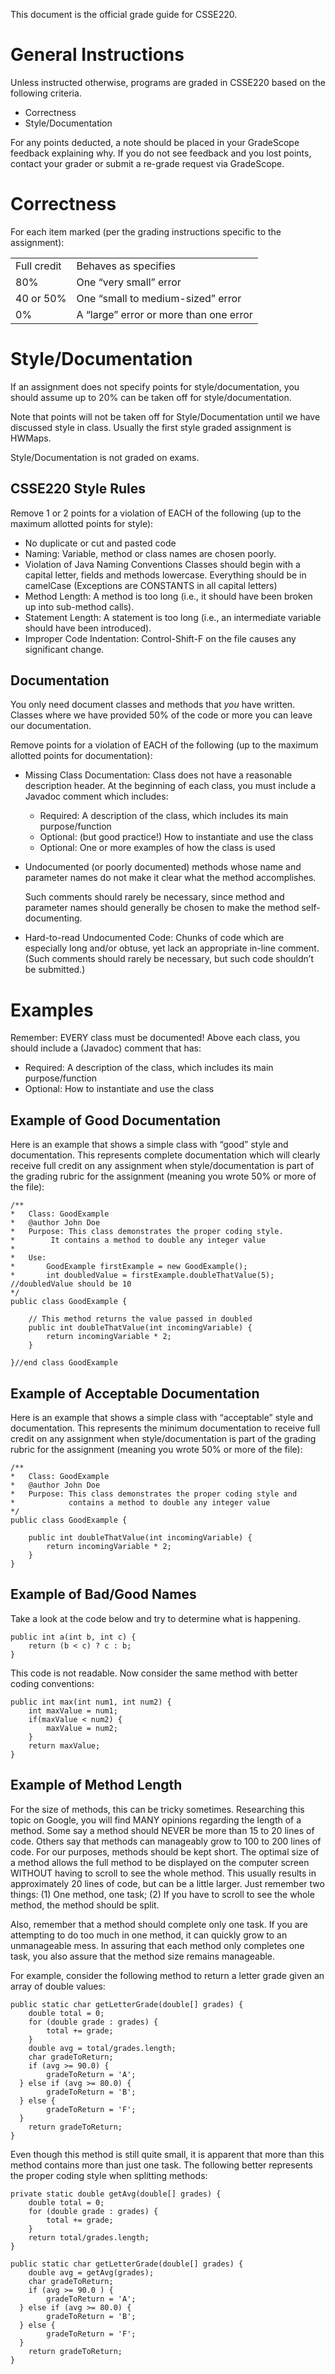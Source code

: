
This document is the official grade guide for CSSE220.

# General Instructions

Unless instructed otherwise, programs are graded in CSSE220 based on the
following criteria.

* Correctness
* Style/Documentation

For any points deducted, a note should be placed in your GradeScope
feedback explaining why.  If you do not see feedback and you lost
points, contact your grader or submit a re-grade request via GradeScope.

# Correctness

For each item marked (per the grading instructions specific to the assignment):

|             |                                        |
|-------------|----------------------------------------|
| Full credit | Behaves as specifies                    |
| 80%         | One “very small” error                 |
| 40 or 50%   | One “small to medium-sized” error      |
| 0%          | A “large” error or more than one error |


# Style/Documentation

If an assignment does not specify points for style/documentation, you
should assume up to 20% can be taken off for style/documentation.

Note that points will not be taken off for Style/Documentation until
we have discussed style in class.  Usually the first style graded
assignment is HWMaps.

Style/Documentation is not graded on exams.

## CSSE220 Style Rules

Remove 1 or 2 points for a violation of EACH of the following (up to the maximum allotted points for style):

* No duplicate or cut and pasted code
* Naming: Variable, method or class names are chosen poorly.
* Violation of Java Naming Conventions Classes should begin with a capital letter, fields and methods lowercase. Everything should be in camelCase (Exceptions are CONSTANTS in all capital letters)
* Method Length: A method is too long (i.e., it should have been broken up into sub-method calls).
* Statement Length: A statement is too long (i.e., an intermediate variable should have been introduced).
* Improper Code Indentation: Control-Shift-F on the file causes any significant change.

## Documentation

You only need document classes and methods that *you* have written.  Classes where we have provided 50% of the code or more you can leave our documentation.

Remove points for a violation of EACH of the following (up to the maximum allotted points for documentation):

* Missing Class Documentation: Class does not have a reasonable
  description header. At the beginning of each class, you must include
  a Javadoc comment which includes:

  - Required: A description of the class, which includes its main purpose/function
  - Optional: (but good practice!) How to instantiate and use the class
  - Optional: One or more examples of how the class is used

* Undocumented (or poorly documented) methods whose name and parameter
  names do not make it clear what the method accomplishes.

  Such comments should rarely be necessary, since method and parameter
  names should generally be chosen to make the method
  self-documenting.
    
* Hard-to-read Undocumented Code: Chunks of code which are especially
  long and/or obtuse, yet lack an appropriate in-line comment. (Such
  comments should rarely be necessary, but such code shouldn’t be
  submitted.)

# Examples

Remember: EVERY class must be documented! Above each class, you should include a (Javadoc) comment that has:

* Required: A description of the class, which includes its main purpose/function
* Optional: How to instantiate and use the class

## Example of Good Documentation

Here is an example that shows a simple class with “good” style and documentation. This represents complete documentation which will clearly receive full credit on any assignment when style/documentation is part of the grading rubric for the assignment (meaning you wrote 50% or more of the file):

    /**
    *	Class: GoodExample
    *	@author	John Doe
    *	Purpose: This class demonstrates the proper coding style.
    *		 It contains a method to double any integer value
    *
    *	Use:
    *		GoodExample firstExample = new GoodExample();
    *		int doubledValue = firstExample.doubleThatValue(5); //doubledValue should be 10
    */
    public class GoodExample {
    
    	// This method returns the value passed in doubled
    	public int doubleThatValue(int incomingVariable) {
    		return incomingVariable * 2;
    	}
    	
    }//end class GoodExample
    
## Example of Acceptable Documentation

Here is an example that shows a simple class with “acceptable” style and documentation. This represents the minimum documentation to receive full credit on any assignment when style/documentation is part of the grading rubric for the assignment (meaning you wrote 50% or more of the file):

    /**
    *	Class: GoodExample
    *	@author	John Doe
    *	Purpose: This class demonstrates the proper coding style and 
    *		     contains a method to double any integer value
    */
    public class GoodExample {
    
    	public int doubleThatValue(int incomingVariable) {
    		return incomingVariable * 2;
    	}
    }


## Example of Bad/Good Names

Take a look at the code below and try to determine what is happening.

    public int a(int b, int c) {
    	return (b < c) ? c : b;
    }

This code is not readable. Now consider the same method with better coding conventions:

    public int max(int num1, int num2) {
    	int maxValue = num1;
    	if(maxValue < num2) {
    		maxValue = num2;
    	}
    	return maxValue;
    }

## Example of Method Length

For the size of methods, this can be tricky sometimes. Researching this topic on Google, you will find MANY opinions regarding the length of a method. Some say a method should NEVER be more than 15 to 20 lines of code. Others say that methods can manageably grow to 100 to 200 lines of code. For our purposes, methods should be kept short. The optimal size of a method allows the full method to be displayed on the computer screen WITHOUT having to scroll to see the whole method. This usually results in approximately 20 lines of code, but can be a little larger. Just remember two things: (1) One method, one task; (2) If you have to scroll to see the whole method, the method should be split.

Also, remember that a method should complete only one task. If you are attempting to do too much in one method, it can quickly grow to an unmanageable mess. In assuring that each method only completes one task, you also assure that the method size remains manageable.

For example, consider the following method to return a letter grade given an array of double values:

    public static char getLetterGrade(double[] grades) {
    	double total = 0;
    	for (double grade : grades) {
    		total += grade;
    	}
    	double avg = total/grades.length;
    	char gradeToReturn;
    	if (avg >= 90.0) {
    		gradeToReturn = 'A';
      } else if (avg >= 80.0) {
    		gradeToReturn = 'B';
      } else {
    		gradeToReturn = 'F';
      }
    	return gradeToReturn;
    }

Even though this method is still quite small, it is apparent that more than this method contains more than just one task. The following better represents the proper coding style when splitting methods:

    private static double getAvg(double[] grades) {
    	double total = 0;
    	for (double grade : grades) {
    		total += grade;
    	}
    	return total/grades.length;
    }
    
    public static char getLetterGrade(double[] grades) {
    	double avg = getAvg(grades);
    	char gradeToReturn;
    	if (avg >= 90.0 ) {
    		gradeToReturn = 'A';
      } else if (avg >= 80.0) {
    		gradeToReturn = 'B';
      } else {
    		gradeToReturn = 'F';
      }
    	return gradeToReturn;
    }


